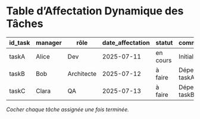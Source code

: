 # Table d’Affectation Dynamique des Tâches

| id_task | manager | rôle | date_affectation | statut | commentaire | suivi |
|---------|--------|------|------------------|--------|-------------|-------|
| taskA   | Alice  | Dev  | 2025-07-11       | en cours | Initialisation | [ ] |
| taskB   | Bob    | Architecte | 2025-07-12   | à faire | Dépend de taskA | [ ] |
| taskC   | Clara  | QA   | 2025-07-13       | à faire | Dépend de taskB | [ ] |

*Cocher chaque tâche assignée une fois terminée.*
